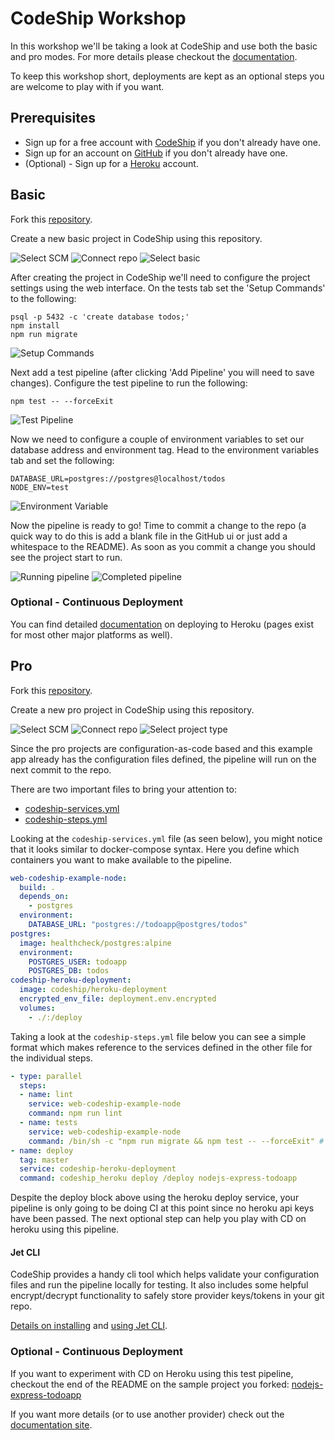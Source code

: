 # CodeShip Workshop

In this workshop we'll be taking a look at CodeShip and use both the basic and pro modes. For more details please checkout the [documentation](https://documentation.codeship.com/).

To keep this workshop short, deployments are kept as an optional steps you are welcome to play with if you want.


## Prerequisites

* Sign up for a free account with [CodeShip](https://codeship.com) if you don't already have one.
* Sign up for an account on [GitHub](https://github.com) if you don't already have one.
* (Optional) - Sign up for a [Heroku](https://heroku.com) account. 


## Basic

Fork this [repository](https://github.com/codeship-library/node-express-basic).

Create a new basic project in CodeShip using this repository.

![Select SCM](img/1.png)
![Connect repo](img/2.png)
![Select basic](img/3.png)

After creating the project in CodeShip we'll need to configure the project settings using the web interface. On the tests tab set the 'Setup Commands' to the following:

```
psql -p 5432 -c 'create database todos;'
npm install
npm run migrate
```

![Setup Commands](img/4.png)

Next add a test pipeline (after clicking 'Add Pipeline' you will need to save changes). Configure the test pipeline to run the following:

```
npm test -- --forceExit
```
![Test Pipeline](img/5.png)

Now we need to configure a couple of environment variables to set our database address and environment tag. Head to the environment variables tab and set the following:

```
DATABASE_URL=postgres://postgres@localhost/todos
NODE_ENV=test
```
![Environment Variable](img/6.png)

Now the pipeline is ready to go! Time to commit a change to the repo (a quick way to do this is add a blank file in the GitHub ui or just add a whitespace to the README). As soon as you commit a change you should see the project start to run.

![Running pipeline](img/7.png)
![Completed pipeline](img/8.png)

### Optional - Continuous Deployment

You can find detailed [documentation](https://documentation.codeship.com/basic/continuous-deployment/deployment-to-heroku/) on deploying to Heroku (pages exist for most other major platforms as well). 


## Pro

Fork this [repository](https://github.com/codeship-library/nodejs-express-todoapp).

Create a new pro project in CodeShip using this repository.

![Select SCM](img/1.png)
![Connect repo](img/9.png)
![Select project type](img/10.png)

Since the pro projects are configuration-as-code based and this example app already has the configuration files defined, the pipeline will run on the next commit to the repo.

There are two important files to bring your attention to:

* [codeship-services.yml](https://github.com/codeship-library/nodejs-express-todoapp/blob/master/codeship-services.yml)
* [codeship-steps.yml](https://github.com/codeship-library/nodejs-express-todoapp/blob/master/codeship-steps.yml)

Looking at the `codeship-services.yml` file (as seen below), you might notice that it looks similar to docker-compose syntax. Here you define which containers you want to make available to the pipeline.

```yaml
web-codeship-example-node:
  build: .
  depends_on:
    - postgres
  environment:
    DATABASE_URL: "postgres://todoapp@postgres/todos"
postgres:
  image: healthcheck/postgres:alpine
  environment:
    POSTGRES_USER: todoapp
    POSTGRES_DB: todos
codeship-heroku-deployment:
  image: codeship/heroku-deployment
  encrypted_env_file: deployment.env.encrypted
  volumes:
    - ./:/deploy
```

Taking a look at the `codeship-steps.yml` file below you can see a simple format which makes reference to the services defined in the other file for the individual steps.

```yaml
- type: parallel
  steps:
  - name: lint
    service: web-codeship-example-node
    command: npm run lint
  - name: tests
    service: web-codeship-example-node
    command: /bin/sh -c "npm run migrate && npm test -- --forceExit" # bash wrapper not required unless passing along env variables or combining commands
- name: deploy
  tag: master
  service: codeship-heroku-deployment
  command: codeship_heroku deploy /deploy nodejs-express-todoapp
```

Despite the deploy block above using the heroku deploy service, your pipeline is only going to be doing CI at this point since no heroku api keys have been passed. The next optional step can help you play with CD on heroku using this pipeline.

#### Jet CLI

CodeShip provides a handy cli tool which helps validate your configuration files and run the pipeline locally for testing. It also includes some helpful encrypt/decrypt functionality to safely store provider keys/tokens in your git repo.

[Details on installing](https://documentation.codeship.com/pro/jet-cli/installation/) and [using Jet CLI](https://documentation.codeship.com/pro/jet-cli/usage-overview/).

### Optional - Continuous Deployment

If you want to experiment with CD on Heroku using this test pipeline, checkout the end of the README on the sample project you forked: [nodejs-express-todoapp](https://github.com/codeship-library/nodejs-express-todoapp#continuous-deployment-to-heroku-with-codeship)

If you want more details (or to use another provider) check out the [documentation site](https://documentation.codeship.com/pro/continuous-deployment/heroku/).
